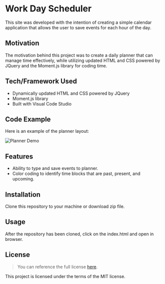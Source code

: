 # Work Day Scheduler
This site was developed with the intention of creating a simple calendar application that allows the user to save events for each hour of the day.

## Motivation
The motivation behind this project was to create a daily planner that can manage time effectively, while utilizing updated HTML and CSS powered by JQuery and the Moment.js library for coding time. 

## Tech/Framework Used
* Dynamically updated HTML and CSS powered by JQuery
* Moment.js library
* Built with Visual Code Studio

## Code Example
Here is an example of the planner layout:

![Planner Demo]()

## Features
* Ability to type and save events to planner.
* Color coding to identify time blocks that are past, present, and upcoming.

## Installation
Clone this repository to your machine or download zip file.

## Usage
After the repository has been cloned, click on the index.html and open in browser. 

## License 
> You can reference the full license [here]().

This project is licensed under the terms of the MIT license.
